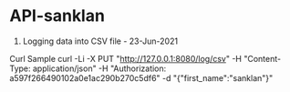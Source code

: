 # API-sanklan

1. Logging data into CSV file - 23-Jun-2021

Curl Sample
curl -Li -X PUT "http://127.0.0.1:8080/log/csv" -H "Content-Type: application/json" -H "Authorization: a597f266490102a0e1ac290b270c5df6" -d "{\"first_name\":\"sanklan\"}"

